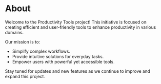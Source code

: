# About

Welcome to the Productivity Tools project! This initiative is focused on creating efficient and user-friendly tools to enhance productivity in various domains.

Our mission is to:

- Simplify complex workflows.
- Provide intuitive solutions for everyday tasks.
- Empower users with powerful yet accessible tools.

Stay tuned for updates and new features as we continue to improve and expand this project.
